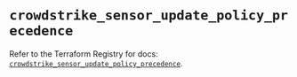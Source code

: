 # `crowdstrike_sensor_update_policy_precedence`

Refer to the Terraform Registry for docs: [`crowdstrike_sensor_update_policy_precedence`](https://registry.terraform.io/providers/crowdstrike/crowdstrike/0.0.39/docs/resources/sensor_update_policy_precedence).
